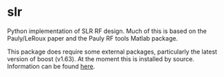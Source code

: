 # slr
Python implementation of SLR RF design.  Much of this is based on the Pauly/LeRoux paper and the Pauly RF tools Matlab package. 


This package does require some external packages, particularly the latest version of boost (v1.63).  At the moment this is installed by source.  Information can be found [here](http://www.boost.org/doc/libs/1_63_0/more/getting_started/unix-variants.html).

